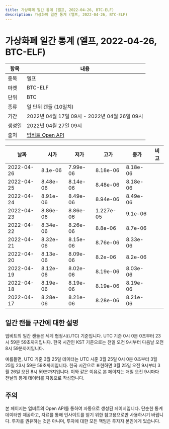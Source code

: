 ```yaml
---
title: 가상화폐 일간 통계 (엘프, 2022-04-26, BTC-ELF)
description: 가상화폐 일간 통계 (엘프, 2022-04-26, BTC-ELF)
---
```



가상화폐 일간 통계 (엘프, 2022-04-26, BTC-ELF)
===

|항목|내용|
|--|--|
|종목|엘프|
|마켓|BTC-ELF|
|단위|BTC|
|종류|일 단위 캔들 (10일치)|
|기간|2022년 04월 17일 09시 - 2022년 04월 26일 09시|
|생성일|2022년 04월 27일 09시|
|출처|[업비트 Open API](https://docs.upbit.com)|


|날짜|시가|저가|고가|종가|비고|
|--|--|--|--|--|--|
|2022-04-26|8.1e-06|7.99e-06|8.18e-06|8.18e-06|    |
|2022-04-25|8.48e-06|8.14e-06|8.48e-06|8.18e-06|    |
|2022-04-24|8.91e-06|8.49e-06|8.94e-06|8.49e-06|    |
|2022-04-23|8.86e-06|8.86e-06|1.227e-05|9.1e-06|    |
|2022-04-22|8.34e-06|8.26e-06|8.8e-06|8.7e-06|    |
|2022-04-21|8.32e-06|8.15e-06|8.76e-06|8.33e-06|    |
|2022-04-20|8.13e-06|8.09e-06|8.2e-06|8.2e-06|    |
|2022-04-19|8.12e-06|8.02e-06|8.19e-06|8.03e-06|    |
|2022-04-18|8.19e-06|8.19e-06|8.19e-06|8.19e-06|    |
|2022-04-17|8.28e-06|8.21e-06|8.28e-06|8.21e-06|    |


일간 캔들 구간에 대한 설명
---


업비트의 일간 캔들은 세계 협정시(UTC) 기준입니다. 
UTC 기준 0시 0분 0초부터 23시 59분 59초까지입니다. 
한국 시간인 KST 기준으로는 전일 오전 9시부터 다음날 오전 8시 59분까지입니다. 


예를들면, UTC 기준 3월 25일 데이터는 UTC 시준 3월 25일 0시 0분 0초부터 3월 25일 23시 59분 59초까지입니다. 
한국 시간으로 표현하면 3월 25일 오전 9시부터 3월 26일 오전 8시 59분까지입니다. 
이와 같은 이유로 본 페이지는 매일 오전 9시마다 전날의 통계 데이터를 자동으로 작성합니다. 


주의
---


본 페이지는 업비트의 Open API를 통하여 자동으로 생성된 페이지입니다. 
단순한 통계 데이터만 제공하고, 자료를 통해 인사이트를 얻기 위한 참고용으로만 사용하시기 바랍니다. 
투자를 권유하는 것은 아니며, 투자에 대한 모든 책임은 투자자 본인에게 있습니다. 
